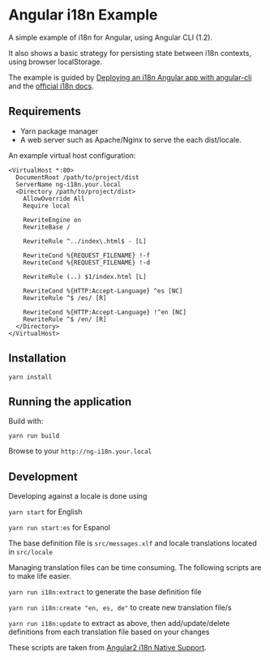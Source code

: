 # Angular i18n Example

A simple example of i18n for Angular, using Angular CLI (1.2).

It also shows a basic strategy for persisting state between i18n contexts, using browser localStorage.

The example is guided by [Deploying an i18n Angular app with angular-cli](https://medium.com/@feloy/deploying-an-i18n-angular-app-with-angular-cli-fc788f17e358) and the [official i18n docs](https://angular.io/guide/i18n).

## Requirements
- Yarn package manager
- A web server such as Apache/Nginx to serve the each dist/locale.
 
An example virtual host configuration:

    <VirtualHost *:80>
      DocumentRoot /path/to/project/dist
      ServerName ng-i18n.your.local
      <Directory /path/to/project/dist>
        AllowOverride All
        Require local
        
        RewriteEngine on
        RewriteBase /
    	
        RewriteRule ^../index\.html$ - [L]
    	
        RewriteCond %{REQUEST_FILENAME} !-f
        RewriteCond %{REQUEST_FILENAME} !-d
    	
        RewriteRule (..) $1/index.html [L]
    	
        RewriteCond %{HTTP:Accept-Language} ^es [NC]
        RewriteRule ^$ /es/ [R]
    	
        RewriteCond %{HTTP:Accept-Language} !^en [NC]
        RewriteRule ^$ /en/ [R]
      </Directory>
    </VirtualHost>

## Installation

    yarn install
    
## Running the application
Build with:

    yarn run build
    
Browse to your `http://ng-i18n.your.local`
 
## Development

Developing against a locale is done using

`yarn start` for English

`yarn run start:es` for Espanol
    
The base definition file is  `src/messages.xlf` and locale translations located in `src/locale`

Managing translation files can be time consuming. The following scripts are to make life easier.
 
 `yarn run i18n:extract` to generate the base definition file
 
 `yarn run i18n:create "en, es, de"` to create new translation file/s
 
 `yarn run i18n:update` to extract as above, then add/update/delete definitions from each translation file based on your changes
  
 These scripts are taken from [Angular2 i18n Native Support](http://www.savethecode.com/angular2-i18n-native-support/).


